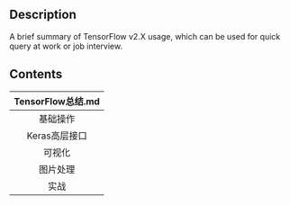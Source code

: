 ## Description
A brief summary of TensorFlow v2.X usage, which can be used for quick query at work or job interview.

## Contents
| TensorFlow总结.md |
| :----------------: |
|      基础操作      |
|   Keras高层接口    |
|       可视化       |
|      图片处理      |
|        实战        |
